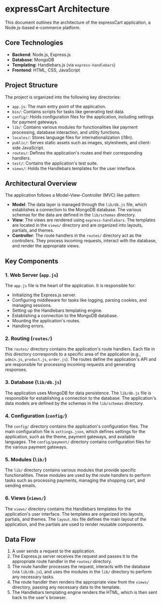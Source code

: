 # expressCart Architecture

This document outlines the architecture of the expressCart application, a Node.js-based e-commerce platform.

## Core Technologies

*   **Backend**: Node.js, Express.js
*   **Database**: MongoDB
*   **Templating**: Handlebars.js (via `express-handlebars`)
*   **Frontend**: HTML, CSS, JavaScript

## Project Structure

The project is organized into the following key directories:

*   `app.js`: The main entry point of the application.
*   `bin/`: Contains scripts for tasks like generating test data.
*   `config/`: Holds configuration files for the application, including settings for payment gateways.
*   `lib/`: Contains various modules for functionalities like payment processing, database interaction, and utility functions.
*   `locales/`: Stores language files for internationalization (i18n).
*   `public/`: Serves static assets such as images, stylesheets, and client-side JavaScript.
*   `routes/`: Defines the application's routes and their corresponding handlers.
*   `test/`: Contains the application's test suite.
*   `views/`: Holds the Handlebars templates for the user interface.

## Architectural Overview

The application follows a Model-View-Controller (MVC) like pattern:

*   **Model**: The data layer is managed through the `lib/db.js` file, which establishes a connection to the MongoDB database. The various schemas for the data are defined in the `lib/schemas` directory.
*   **View**: The views are rendered using `express-handlebars`. The templates are located in the `views/` directory and are organized into layouts, partials, and themes.
*   **Controller**: The route handlers in the `routes/` directory act as the controllers. They process incoming requests, interact with the database, and render the appropriate views.

## Key Components

### 1. Web Server (`app.js`)

The `app.js` file is the heart of the application. It is responsible for:

*   Initializing the Express.js server.
*   Configuring middleware for tasks like logging, parsing cookies, and managing sessions.
*   Setting up the Handlebars templating engine.
*   Establishing a connection to the MongoDB database.
*   Mounting the application's routes.
*   Handling errors.

### 2. Routing (`routes/`)

The `routes/` directory contains the application's route handlers. Each file in this directory corresponds to a specific area of the application (e.g., `admin.js`, `product.js`, `order.js`). The routes define the application's API and are responsible for processing incoming requests and generating responses.

### 3. Database (`lib/db.js`)

The application uses MongoDB for data persistence. The `lib/db.js` file is responsible for establishing a connection to the database. The application's data models are defined by the schemas in the `lib/schemas` directory.

### 4. Configuration (`config/`)

The `config/` directory contains the application's configuration files. The main configuration file is `settings.json`, which defines settings for the application, such as the theme, payment gateways, and available languages. The `config/payment/` directory contains configuration files for the various payment gateways.

### 5. Modules (`lib/`)

The `lib/` directory contains various modules that provide specific functionalities. These modules are used by the route handlers to perform tasks such as processing payments, managing the shopping cart, and sending emails.

### 6. Views (`views/`)

The `views/` directory contains the Handlebars templates for the application's user interface. The templates are organized into layouts, partials, and themes. The `layout.hbs` file defines the main layout of the application, and the partials are used to render reusable components.

## Data Flow

1.  A user sends a request to the application.
2.  The Express.js server receives the request and passes it to the appropriate route handler in the `routes/` directory.
3.  The route handler processes the request, interacts with the database (via `lib/db.js`), and uses the modules in the `lib/` directory to perform any necessary tasks.
4.  The route handler then renders the appropriate view from the `views/` directory, passing any necessary data to the template.
5.  The Handlebars templating engine renders the HTML, which is then sent back to the user's browser.
